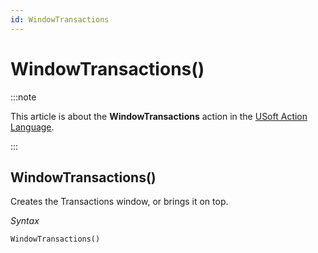 ```yaml
---
id: WindowTransactions
---
```


# WindowTransactions()




:::note

This article is about the **WindowTransactions** action in the [USoft Action Language](/Task_flow/Action_Language_reference/USoft_Action_Language.md).

:::

## **WindowTransactions()**

Creates the Transactions window, or brings it on top.

*Syntax*

```
WindowTransactions()
```

 